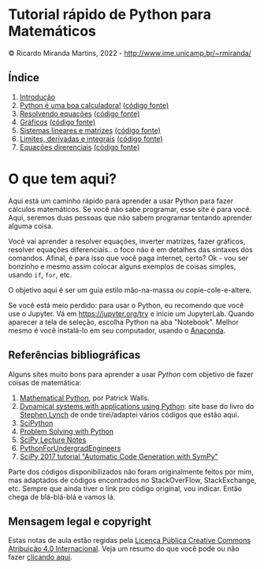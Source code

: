 # Tutorial rápido de Python para Matemáticos

© Ricardo Miranda Martins, 2022 - http://www.ime.unicamp.br/~rmiranda/

## Índice

1. [Introdução](1-intro.html) 
2. [Python é uma boa calculadora!](2-calculadora.html) [(código fonte)](2-calculadora.ipynb)
3. [Resolvendo equações](3-resolvendo-eqs.html)  [(código fonte)](3-resolvendo-eqs.ipynb)
4. [Gráficos](4-graficos.html)  [(código fonte)](4-graficos.ipynb)
5. [Sistemas lineares e matrizes](5-lineares-e-matrizes.html)  [(código fonte)](5-lineares-e-matrizes.ipynb)
6. [Limites, derivadas e integrais](6-limites-derivadas-integrais.html)  [(código fonte)](6-limites-derivadas-integrais.ipynb)
7. [Equações direrenciais](7-equacoes-diferenciais.html)  [(código fonte)](7-equacoes-diferenciais.ipynb)

# O que tem aqui?

Aqui está um caminho rápido para aprender a usar Python para fazer cálculos matemáticos. Se você não sabe programar, esse site é para você. Aqui, seremos duas pessoas que não sabem programar tentando aprender alguma coisa.

Você vai aprender a resolver equações, inverter matrizes, fazer gráficos, resolver equações diferenciais.. o foco não é em detalhes das sintaxes dos comandos. Afinal, é para isso que você paga internet, certo? Ok - vou ser bonzinho e mesmo assim colocar alguns exemplos de coisas simples, usando ```if```, ```for```, etc.

O objetivo aqui é ser um guia estilo mão-na-massa ou copie-cole-e-altere.

Se você está meio perdido: para usar o Python, eu recomendo que você use o Jupyter. Vá em https://jupyter.org/try e inicie um JupyterLab. Quando aparecer a tela de seleção, escolha Python na aba "Notebook". Melhor mesmo é você instalá-lo em seu computador, usando o [Anaconda](https://www.anaconda.com/).

## Referências bibliográficas

Alguns sites muito bons para aprender a usar *Python* com objetivo de fazer coisas de matemática:

1. [Mathematical Python](https://personal.math.ubc.ca/~pwalls/math-python/), por Patrick Walls.
2. [Dynamical systems with applications using Python](http://www.doc.mmu.ac.uk/STAFF/S.Lynch/DSAP_Jupyter_Notebook.html): site base do livro do [Stephen Lynch](http://www.doc.mmu.ac.uk/STAFF/S.Lynch/) de onde tirei/adaptei vários códigos que estão aqui.
3. [SciPython](https://scipython.com/) 
4. [Problem Solving with Python](https://problemsolvingwithpython.com/)
5. [SciPy Lecture Notes](https://scipy-lectures.org/index.html)
6. [PythonForUndergradEngineers](https://pythonforundergradengineers.com/)
7. [SciPy 2017 tutorial "Automatic Code Generation with SymPy"](https://www.sympy.org/scipy-2017-codegen-tutorial/notebooks/20-ordinary-differential-equations.html)

Parte dos códigos disponibilizados não foram originalmente feitos por mim, mas adaptados de códigos encontrados no StackOverFlow, StackExchange, etc. Sempre que ainda tiver o link pro código original, vou indicar. Então chega de blá-blá-blá e vamos lá.

## Mensagem legal e copyright

Estas notas de aula estão regidas pela [Licença Pública Creative Commons Atribuição 4.0 Internacional](https://creativecommons.org/licenses/by/4.0/legalcode.pt). Veja um resumo do que você pode ou não fazer [clicando aqui](https://creativecommons.org/licenses/by/4.0/deed.pt_BR).

